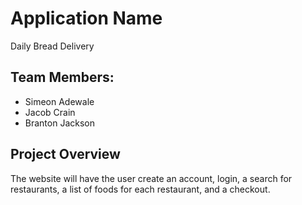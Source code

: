 # Application Name
Daily Bread Delivery

## Team Members:
* Simeon Adewale
* Jacob Crain
* Branton Jackson

## Project Overview 
The website will have the user create an account, login, a search for restaurants, a list of foods for each restaurant, and a checkout. 
